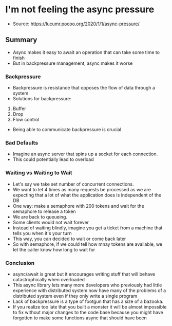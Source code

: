 # I'm not feeling the async pressure
- Source: https://lucumr.pocoo.org/2020/1/1/async-pressure/

## Summary
- Async makes it easy to await an operation that can take some time to finish
- But in backpressure management, async makes it worse


### Backpressure
- Backpressure is resistance that opposes the flow of data through a system
- Solutions for backpressure:
1. Buffer
2. Drop
3. Flow control
- Being able to communicate backpressure is crucial

### Bad Defaults
- Imagine an async server that spins up a socket for each connection.
- This could potentially lead to overload

### Waiting vs Waiting to Wait
- Let's say we take set number of concurrent connections.
- We want to let 4 times as many requests be processed as we are expecting that a lot of what the application does is independent of the DB
- One way: make a semaphore with 200 tokens and wait for the semaphore to release a token
- We are back to queueing.
- Some clients would not wait forever
- Instead of waiting blindly, imagine you get a ticket from a machine that tells you when it's your turn
- This way, you can decided to wait or come back later
- So with semaphore, if we could tell how mnay tokens are available, we let the caller know how long to wait for

### Conclusion
- async/await is great but it encourages writing stuff that will behave catastrophically when overloaded
- This async library lets many more developers who previously had little experience with distributed system now have many of the problems of a distributed system even if they only write a single program
- Lack of backpressure is a type of footgun that has a size of a bazooka.
- If you realize too late that you built a monster it will be almost impossible to fix without major changes to the code base because you might have forgotten to make some functions async that should have been

